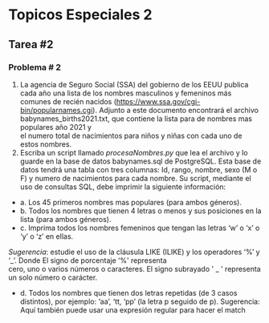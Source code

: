 # Topicos Especiales 2
## Tarea #2
### Problema # 2

1. La	agencia	de	Seguro	Social	(SSA)	del	gobierno	de	los	EEUU	publica	cada	año	una	lista	de	los	nombres	masculinos	y	femeninos	más	
comunes	 de	 recién	 nacidos (<a href="https://www.ssa.gov/cgi-bin/popularnames.cgi" target="_blank">https://www.ssa.gov/cgi-bin/popularnames.cgi</a>).
Adjunto	 a	 este	 documento	 encontrará	 el	 archivo	babynames_births2021.txt,	que	contiene	la	lista	para	de	nombres	mas	populares	año	2021 y	
el	numero	total	de	nacimientos	para	niños	y	niñas	con	cada	uno	de	estos	nombres.
2. Escriba	un	script	llamado	*procesaNombres.py* que	lea	el	archivo	y	lo	guarde	en	la	base	de	datos	babynames.sql	de	PostgreSQL.	
Esta base	de	datos	tendrá	una	tabla	con	tres	columnas:	Id,	rango,	nombre,	sexo	(M	o	F)	y	numero	de	nacimientos	para	cada	nombre.
Su script,	mediante	el	uso	de	consultas	SQL,	debe	imprimir	la	siguiente	información:
  + a. Los	45 primeros	nombres	mas	populares	(para	ambos	géneros).
  + b. Todos	los	nombres	que	tienen	4	letras	o	menos	y	sus	posiciones	en	la	lista (para	ambos	géneros).
  + c. Imprima	todos	los	nombres	femeninos	que	tengan	las	letras	‘w’	o	‘x’	o	‘y’	o	‘z’	en	ellas.	

*Sugerencia*:	estudie	el	uso	de	la	cláusula	LIKE	(ILIKE)	y	los	operadores	‘%’	y	‘_’.	Donde	El	signo	de	porcentaje	‘%'	representa	
cero,	uno	o	varios	números	o	caracteres.	El	signo	subrayado	'	_	'	representa	un	solo	número	o	carácter.

  + d. Todos	los	nombres	que	tienen	dos	letras	repetidas	(de	3	casos	distintos),	por	ejemplo:	‘aa’,	‘tt,	‘pp’	(la	letra	p	seguido	de	p).	
  Sugerencia:	Aquí	también	puede	usar	una	expresión	regular	para	hacer	el	match
